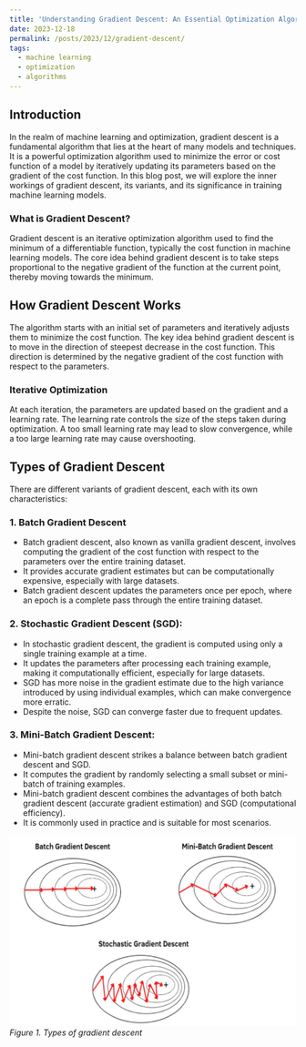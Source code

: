 ```yaml
---
title: 'Understanding Gradient Descent: An Essential Optimization Algorithm'
date: 2023-12-18
permalink: /posts/2023/12/gradient-descent/
tags:
  - machine learning
  - optimization
  - algorithms
---
```


## Introduction
In the realm of machine learning and optimization, gradient descent is a fundamental algorithm that lies at the heart of many models and techniques. It is a powerful optimization algorithm used to minimize the error or cost function of a model by iteratively updating its parameters based on the gradient of the cost function. In this blog post, we will explore the inner workings of gradient descent, its variants, and its significance in training machine learning models.

### What is Gradient Descent?

Gradient descent is an iterative optimization algorithm used to find the minimum of a differentiable function, typically the cost function in machine learning models. The core idea behind gradient descent is to take steps proportional to the negative gradient of the function at the current point, thereby moving towards the minimum.

## How Gradient Descent Works

The algorithm starts with an initial set of parameters and iteratively adjusts them to minimize the cost function. The key idea behind gradient descent is to move in the direction of steepest decrease in the cost function. This direction is determined by the negative gradient of the cost function with respect to the parameters.

### Iterative Optimization

At each iteration, the parameters are updated based on the gradient and a learning rate. The learning rate controls the size of the steps taken during optimization. A too small learning rate may lead to slow convergence, while a too large learning rate may cause overshooting.

## Types of Gradient Descent

There are different variants of gradient descent, each with its own characteristics:

### 1. Batch Gradient Descent

* Batch gradient descent, also known as vanilla gradient descent, involves computing the gradient of the cost function with respect to the parameters over the entire training dataset.
* It provides accurate gradient estimates but can be computationally expensive, especially with large datasets.
* Batch gradient descent updates the parameters once per epoch, where an epoch is a complete pass through the entire training dataset.

### 2. Stochastic Gradient Descent (SGD):

* In stochastic gradient descent, the gradient is computed using only a single training example at a time.
* It updates the parameters after processing each training example, making it computationally efficient, especially for large datasets.
* SGD has more noise in the gradient estimate due to the high variance introduced by using individual examples, which can make convergence more erratic.
* Despite the noise, SGD can converge faster due to frequent updates.

### 3. Mini-Batch Gradient Descent:

* Mini-batch gradient descent strikes a balance between batch gradient descent and SGD.
* It computes the gradient by randomly selecting a small subset or mini-batch of training examples.
* Mini-batch gradient descent combines the advantages of both batch gradient descent (accurate gradient estimation) and SGD (computational efficiency).
* It is commonly used in practice and is suitable for most scenarios.

![[blog-1]gd](https://github.com/truong11062002/truong11062002.github.io/blob/main/images/%5Bblog-1%5Dgd.jpg)
*Figure 1. Types of gradient descent*
